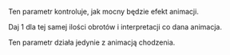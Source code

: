 Ten parametr kontroluje, jak mocny będzie efekt animacji.

Daj 1 dla tej samej ilości obrotów i interpretacji co dana animacja.

Ten parametr działa jedynie z animacją chodzenia.